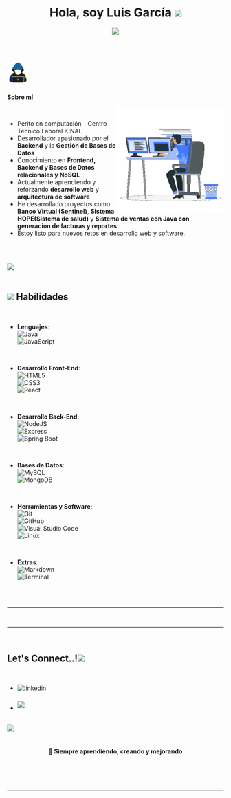 <h1 align="center"><b>Hola, soy Luis García </b><img src="https://media.giphy.com/media/hvRJCLFzcasrR4ia7z/giphy.gif"
        width="35"></h1>

<p align="center">
    <a href="https://github.com/DenverCoder1/readme-typing-svg"><img
            src="https://readme-typing-svg.herokuapp.com?font=Time+New+Roman&color=cyan&size=25&center=true&vCenter=true&width=600&height=100&lines=Bienvenid@+a+mi+perfil..!+;Estudiante+de+6to+Perito+en+Computación,;Desarrollador+Full+Stack+en+aprendizaje,;Apasionado+por+el+Backend+y+Bases+de+Datos,;Me+gusta+crear+proyectos+y+aprender+cada+día..<3"></a>
</p>

<br>

## <picture><img src="https://github.com/0xAbdulKhalid/0xAbdulKhalid/raw/main/assets/mdImages/about_me.gif" width=50px>
</picture> **Sobre mí**

<picture> <img align="right"
        src="https://github.com/0xAbdulKhalid/0xAbdulKhalid/raw/main/assets/mdImages/Right_Side.gif" width=250px>
</picture>

<br>

- Perito en computación - Centro Técnico Laboral KINAL 
- Desarrollador apasionado por el **Backend** y la **Gestión de Bases de Datos**  
- Conocimiento en **Frontend, Backend y Bases de Datos relacionales y NoSQL**  
- Actualmente aprendiendo y reforzando **desarrollo web** y **arquitectura de software**  
- He desarrollado proyectos como **Banco Virtual (Sentinel)**, **Sistema HOPE(Sistema de salud)** y **Sistema de ventas con Java con generacion de facturas y reportes**
- Estoy listo para nuevos retos en desarrollo web y software.

<br><br>

<img src="https://user-images.githubusercontent.com/73097560/115834477-dbab4500-a447-11eb-908a-139a6edaec5c.gif"><br><br>

## <img src="https://media2.giphy.com/media/QssGEmpkyEOhBCb7e1/giphy.gif?cid=ecf05e47a0n3gi1bfqntqmob8g9aid1oyj2wr3ds3mg700bl&rid=giphy.gif" width ="25"><b> Habilidades </b>
<br>

<p align="center">

   - **Lenguajes**:  
   ![Java](https://img.shields.io/badge/Java-%23ED8B00.svg?style=for-the-badge&logo=openjdk&logoColor=white)  
   ![JavaScript](https://img.shields.io/badge/JavaScript-%23F7DF1E.svg?style=for-the-badge&logo=javascript&logoColor=black) 

   <br>

   - **Desarrollo Front-End**:  
   ![HTML5](https://img.shields.io/badge/HTML5-%23E34F26.svg?style=for-the-badge&logo=html5&logoColor=white)  
   ![CSS3](https://img.shields.io/badge/CSS-%231572B6.svg?style=for-the-badge&logo=css3&logoColor=white)  
   ![React](https://img.shields.io/badge/React-%2361DAFB.svg?style=for-the-badge&logo=react&logoColor=black)  

   <br>

   - **Desarrollo Back-End**:  
   ![NodeJS](https://img.shields.io/badge/Node.js-43853D?style=for-the-badge&logo=node.js&logoColor=white)  
   ![Express](https://img.shields.io/badge/Express.js-404D59?style=for-the-badge)  
   ![Spring Boot](https://img.shields.io/badge/Spring%20Boot-%236DB33F.svg?style=for-the-badge&logo=spring&logoColor=white)  

   <br>

   - **Bases de Datos**:  
   ![MySQL](https://img.shields.io/badge/MySQL-%2300f.svg?style=for-the-badge&logo=mysql&logoColor=white)  
   ![MongoDB](https://img.shields.io/badge/MongoDB-%234ea94b.svg?style=for-the-badge&logo=mongodb&logoColor=white)  

   <br>

   - **Herramientas y Software**:  
   ![Git](https://img.shields.io/badge/git-%23F05033.svg?style=for-the-badge&logo=git&logoColor=white)  
   ![GitHub](https://img.shields.io/badge/github-%23121011.svg?style=for-the-badge&logo=github&logoColor=white)  
   ![Visual Studio Code](https://img.shields.io/badge/Visual%20Studio%20Code-0078d7.svg?style=for-the-badge&logo=visual-studio-code&logoColor=white)  
   ![Linux](https://img.shields.io/badge/Linux-FCC624?style=for-the-badge&logo=linux&logoColor=black)  

   <br>

   - **Extras**:  
   ![Markdown](https://img.shields.io/badge/markdown-%23000000.svg?style=for-the-badge&logo=markdown&logoColor=white)  
   ![Terminal](https://img.shields.io/badge/Terminal-%23054020?style=for-the-badge&logo=gnu-bash&logoColor=white)  

</p>

<br>
<br>

-----

<br>

-----

<br>

## <b> Let's Connect..!</b><img src="linkedin.com/in/luis-antonio-garcia-morales-667172376/" width ="80">
<br>

<div align='left'>

   <ul>
        <li>
            <a href="https://linkedin.com/in/tuusuario" target="_blank">
                <img src="https://img.shields.io/badge/linkedin:  luis_garcia-%2300acee.svg?color=405DE6&style=for-the-badge&logo=linkedin&logoColor=white"
                    alt=linkedin style="margin-bottom: 5px;" />
            </a>
        </li>
        <br>
        <li>
            <a href="mailto:luis.antonio.gm19@gmail.com" target="_blank">
                <img src="https://img.shields.io/badge/gmail:  luis_garcia-%23EA4335.svg?style=for-the-badge&logo=gmail&logoColor=white"
                    t=mail style="margin-bottom: 5px;" />
            </a>
        </li>
   </ul>
</div>

<br>
<img src="https://user-images.githubusercontent.com/73097560/115834477-dbab4500-a447-11eb-908a-139a6edaec5c.gif">
<br>
<br>
<br>

<div align='center'>
    <b>🚀 Siempre aprendiendo, creando y mejorando</b>
</div>
<br>
<br>
<br>
<br>

---

<br>
